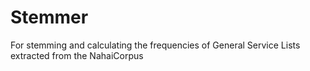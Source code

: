 # Stemmer

For stemming and calculating the frequencies of General Service Lists extracted from the NahaiCorpus